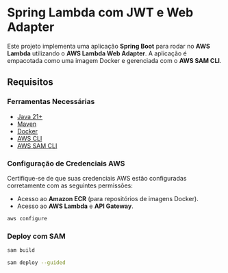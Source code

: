 # Spring Lambda com JWT e Web Adapter

Este projeto implementa uma aplicação **Spring Boot** para rodar no **AWS Lambda** utilizando o **AWS Lambda Web Adapter**. A aplicação é empacotada como uma imagem Docker e gerenciada com o **AWS SAM CLI**.

## Requisitos

### Ferramentas Necessárias
- [Java 21+](https://www.oracle.com/java/technologies/javase-downloads.html)
- [Maven](https://maven.apache.org/install.html)
- [Docker](https://www.docker.com/)
- [AWS CLI](https://aws.amazon.com/cli/)
- [AWS SAM CLI](https://aws.amazon.com/serverless/sam/)

### Configuração de Credenciais AWS
Certifique-se de que suas credenciais AWS estão configuradas corretamente com as seguintes permissões:
  - Acesso ao **Amazon ECR** (para repositórios de imagens Docker).
  - Acesso ao **AWS Lambda** e **API Gateway**.

```bash
aws configure
```

### Deploy com SAM
```bash
sam build

sam deploy --guided
```